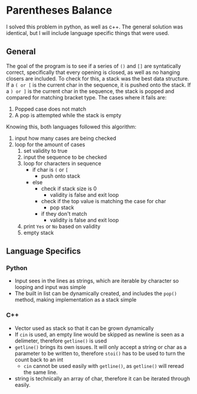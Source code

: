 # Parentheses Balance

I solved this problem in python, as well as c++. The general solution was identical, but I will include language specific things that were used.

## General

The goal of the program is to see if a series of `()` and `[]` are syntatically correct, specifically that every opening is closed, as well as no hanging closers are included. To check for this, a stack was the best data structure. If a `( or [` is the current char in the sequence, it is pushed onto the stack. If a `) or ]` is the current char in the sequence, the stack is popped and compared for matching bracket type. The cases where it fails are:

1. Popped case does not match
2. A pop is attempted while the stack is empty

Knowing this, both languages followed this algorithm:

1. input how many cases are being checked
2. loop for the amount of cases
   1. set validity to true
   2. input the sequence to be checked
   3. loop for characters in sequence
      - if char is `(` or `[`
        - push onto stack
      - else
        - check if stack size is 0
          - validity is false and exit loop
        - check if the top value is matching the case for char
          - pop stack
        - if they don't match
          - validity is false and exit loop
   4. print `Yes` or `No` based on validity
   5. empty stack

## Language Specifics

### Python

- Input sees in the lines as strings, which are iterable by character so looping and input was simple
- The built in list can be dynamically created, and includes the `pop()` method, making implementation as a stack simple

### C++

- Vector used as stack so that it can be grown dynamically
- If `cin` is used, an empty line would be skipped as newline is seen as a delimeter, therefore `getline()` is used
- `getline()` brings its own issues. It will only accept a string or char as a parameter to be written to, therefore `stoi()` has to be used to turn the count back to an int
  - `cin` cannot be used easily with `getline()`, as `getline()` will reread the same line.
- string is technically an array of char, therefore it can be iterated through easily.
